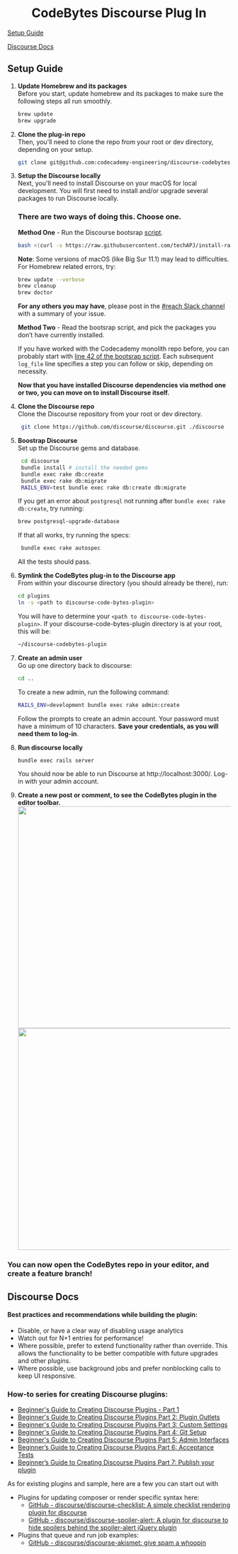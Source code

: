 <h1 align="center">
  CodeBytes Discourse Plug In
</h1>

[Setup Guide](#setup-guide)


[Discourse Docs](#discourse-docs)

## Setup Guide

1. **Update Homebrew and its packages**  
   Before you start, update homebrew and its packages to make sure the following steps all run smoothly.

   ```sh
   brew update
   brew upgrade
   ```

1. **Clone the plug-in repo**  
   Then, you'll need to clone the repo from your root or dev directory, depending on your setup.

   ```sh
   git clone git@github.com:codecademy-engineering/discourse-codebytes-plugin.git
   ```

1. **Setup the Discourse locally**  
   Next, you'll need to install Discourse on your macOS for local development. You will first need to install and/or upgrade several packages to run Discourse locally.

   ### There are two ways of doing this. Choose one.

   **Method One** - Run the Discourse bootsrap [script](https://github.com/techAPJ/install-rails/blob/master/mac).

   ```sh
   bash <(curl -s https://raw.githubusercontent.com/techAPJ/install-rails/master/mac)
   ```

   **Note**: Some versions of macOS (like Big Sur 11.1) may lead to difficulties.  
   For Homebrew related errors, try:

   ```sh
   brew update --verbose
   brew cleanup
   brew doctor
   ```

   **For any others you may have**, please post in the [#reach Slack channel](https://codecademy.slack.com/archives/C0179DHDBST) with a summary of your issue.

   **Method Two** - Read the bootsrap script, and pick the packages you don’t have currently installed.

   If you have worked with the Codecademy monolith repo before, you can probably start with [line 42 of the bootsrap script](https://github.com/techAPJ/install-rails/blob/master/mac#L42). Each subsequent `log_file` line specifies a step you can follow or skip, depending on necessity.

   **Now that you have installed Discourse dependencies via method one **or** two, you can move on to install Discourse itself.**

1. **Clone the Discourse repo**  
   Clone the Discourse repository from your root or dev directory.

   ```sh
    git clone https://github.com/discourse/discourse.git ./discourse
   ```

1. **Boostrap Discourse**  
   Set up the Discourse gems and database.

   ```sh
    cd discourse
    bundle install # install the needed gems
    bundle exec rake db:create
    bundle exec rake db:migrate
    RAILS_ENV=test bundle exec rake db:create db:migrate
   ```

   If you get an error about `postgresql` not running after `bundle exec rake db:create`, try running:

   ```sh
   brew postgresql-upgrade-database
   ```

   If that all works, try running the specs:

   ```sh
    bundle exec rake autospec
   ```

   All the tests should pass.

1. **Symlink the CodeBytes plug-in to the Discourse app**  
   From within your discourse directory (you should already be there), run:

   ```sh
   cd plugins
   ln -s <path to discourse-code-bytes-plugin>
   ```

   You will have to determine your `<path to discourse-code-bytes-plugin>`. If your discourse-code-bytes-plugin directory is at your root, this will be:

   ```sh
   ~/discourse-codebytes-plugin
   ```

1. **Create an admin user**  
   Go up one directory back to discourse:

   ```sh
   cd ..
   ```

   To create a new admin, run the following command:

   ```sh
   RAILS_ENV=development bundle exec rake admin:create
   ```

   Follow the prompts to create an admin account. Your password must have a minimum of 10 characters. **Save your credentials, as you will need them to log-in**.

1. **Run discourse locally**
   ```sh
   bundle exec rails server
   ```
   You should now be able to run Discourse at http://localhost:3000/. Log-in with your admin account.
1. **Create a new post or comment, to see the CodeBytes plugin in the editor toolbar.**
   <img src="https://p82.f1.n0.cdn.getcloudapp.com/items/7Kup0jBo/4ac9701b-6706-445c-b517-b55e467bc49f.gif?source=viewer&v=1e220bfb98758fd5b9e186efa21545bc" height="500"/>
   <img src="https://p82.f1.n0.cdn.getcloudapp.com/items/L1uN76xk/cfddaf1a-e509-4cdc-9633-ada88c733612.png?source=viewer&v=e4ab7fec67566d30fcffa703af3045ee" height="500"/>

### You can now open the CodeBytes repo in your editor, and create a feature branch!









## Discourse Docs

#### Best practices and recommendations while building the plugin:
- Disable, or have a clear way of disabling usage analytics
- Watch out for N+1 entries for performance!
- Where possible, prefer to extend functionality rather than override. This allows the functionality to be better compatible with future upgrades and other plugins.
- Where possible, use background jobs and prefer nonblocking calls to keep UI responsive.

### How-to series for creating Discourse plugins:
- [Beginner's Guide to Creating Discourse Plugins - Part 1](https://meta.discourse.org/t/beginners-guide-to-creating-discourse-plugins-part-1/30515)
- [Beginner's Guide to Creating Discourse Plugins Part 2: Plugin Outlets](https://meta.discourse.org/t/beginners-guide-to-creating-discourse-plugins-part-2-plugin-outlets/31001)
- [Beginner's Guide to Creating Discourse Plugins Part 3: Custom Settings](https://meta.discourse.org/t/beginners-guide-to-creating-discourse-plugins-part-3-custom-settings/31115)
- [Beginner's Guide to Creating Discourse Plugins Part 4: Git Setup](https://meta.discourse.org/t/beginners-guide-to-creating-discourse-plugins-part-4-git-setup/31272)
- [Beginner's Guide to Creating Discourse Plugins Part 5: Admin Interfaces](https://meta.discourse.org/t/beginners-guide-to-creating-discourse-plugins-part-5-admin-interfaces/31761)
- [Beginner’s Guide to Creating Discourse Plugins Part 6: Acceptance Tests](https://meta.discourse.org/t/beginner-s-guide-to-creating-discourse-plugins-part-6-acceptance-tests/32619)
- [Beginner’s Guide to Creating Discourse Plugins Part 7: Publish your plugin](https://meta.discourse.org/t/beginner-s-guide-to-creating-discourse-plugins-part-7-publish-your-plugin/101636)

As for existing plugins and sample, here are a few you can start out with
- Plugins for updating composer or render specific syntax here:
  - [GitHub - discourse/discourse-checklist: A simple checklist rendering plugin for discourse](https://github.com/discourse/discourse-checklist)
  - [GitHub - discourse/discourse-spoiler-alert: A plugin for discourse to hide spoilers behind the spoiler-alert jQuery plugin](https://github.com/discourse/discourse-spoiler-alert)
- Plugins that queue and run job examples:
  - [GitHub - discourse/discourse-akismet: give spam a whoopin](https://github.com/discourse/discourse-akismet)
